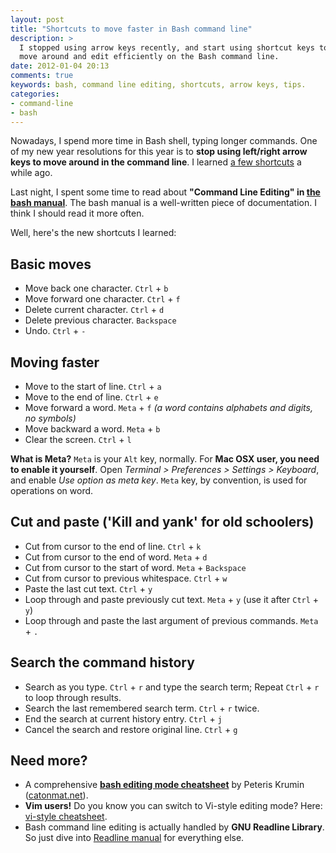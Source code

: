 ```yaml
---
layout: post
title: "Shortcuts to move faster in Bash command line"
description: >
  I stopped using arrow keys recently, and start using shortcut keys to 
  move around and edit efficiently on the Bash command line.
date: 2012-01-04 20:13
comments: true
keywords: bash, command line editing, shortcuts, arrow keys, tips.
categories: 
- command-line
- bash
---
```


Nowadays, I spend more time in Bash shell, typing longer commands. One of my new year resolutions for this year 
is to **stop using left/right arrow keys to move around in the command line**. 
I learned [a few shortcuts](http://pivotallabs.com/users/hunter/blog/articles/1925-terminal-beyond-ctrl-a-and-ctrl-e)
a while ago. 

Last night, I spent some time to read about **"Command Line Editing" in [the bash manual](http://www.gnu.org/software/bash/manual/bashref.html#Command-Line-Editing)**.
The bash manual is a well-written piece of documentation. I think I should read it more often. 

Well, here's the new shortcuts I learned:

Basic moves
----------
* Move back one character. `Ctrl` + `b`
* Move forward one character. `Ctrl` + `f`
* Delete current character. `Ctrl` + `d`
* Delete previous character. `Backspace`
* Undo. `Ctrl` + `-`

Moving faster
-------------
* Move to the start of line. `Ctrl` + `a`
* Move to the end of line. `Ctrl` + `e`
* Move forward a word. `Meta` + `f` *(a word contains alphabets and digits, no symbols)*
* Move backward a word. `Meta` + `b`
* Clear the screen. `Ctrl` + `l`

**What is Meta?** `Meta` is your `Alt` key, normally. For **Mac OSX user, you need to 
enable it yourself**. Open *Terminal > Preferences > Settings > Keyboard*,
and enable *Use option as meta key*. `Meta` key, by convention, is used for operations on word.

Cut and paste ('Kill and yank' for old schoolers)
-------------
* Cut from cursor to the end of line. `Ctrl` + `k`
* Cut from cursor to the end of word. `Meta` + `d`
* Cut from cursor to the start of word. `Meta` + `Backspace`
* Cut from cursor to previous whitespace. `Ctrl` + `w`
* Paste the last cut text. `Ctrl` + `y`
* Loop through and paste previously cut text. `Meta` + `y` (use it after `Ctrl` + `y`)
* Loop through and paste the last argument of previous commands. `Meta` + `.`

Search the command history
--------------
* Search as you type. `Ctrl` + `r` and type the search term; Repeat `Ctrl` + `r` to loop through results.
* Search the last remembered search term. `Ctrl` + `r` twice.
* End the search at current history entry. `Ctrl` + `j`
* Cancel the search and restore original line. `Ctrl` + `g`

Need more?
-----
- A comprehensive [**bash editing mode cheatsheet**](http://www.catonmat.net/blog/bash-emacs-editing-mode-cheat-sheet/) by Peteris Krumin ([catonmat.net](http://catonmat.net)).
- **Vim users!** Do you know you can switch to Vi-style editing mode?
  Here: [vi-style cheatsheet](http://www.catonmat.net/blog/bash-vi-editing-mode-cheat-sheet/).
- Bash command line editing is actually handled by **GNU Readline Library**. So 
  just dive into [Readline manual](http://www.gnu.org/software/readline/#Documentation) 
  for everything else.
